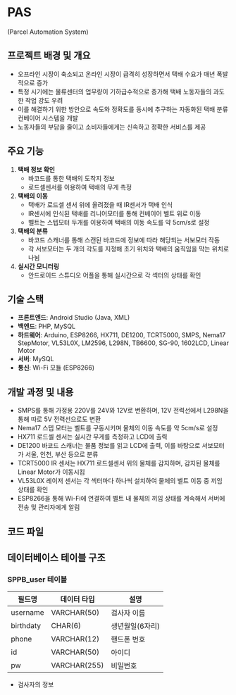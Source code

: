 # PAS
(Parcel Automation System)
## 프로젝트 배경 및 개요
- 오프라인 시장이 축소되고 온라인 시장이 급격히 성장하면서 택배 수요가 매년 폭발적으로 증가
- 특정 시기에는 물류센터의 업무량이 기하급수적으로 증가해 택배 노동자들의 과도한 작업 강도 우려
- 이를 해결하기 위한 방안으로 속도와 정확도를 동시에 추구하는 자동화된 택배 분류 컨베이어 시스템을 개발
- 노동자들의 부담을 줄이고 소비자들에게는 신속하고 정확한 서비스를 제공

## 주요 기능
1. **택배 정보 확인**
   - 바코드를 통한 택배의 도착지 정보
   - 로드셀센서를 이용하여 택배의 무게 측정
2. **택배의 이동**
   - 택배가 로드셀 센서 위에 올려졌을 때 IR센서가 택배 인식
   - IR센서에 인식된 택배를 리니어모터를 통해 컨베이어 벨트 위로 이동
   - 벨트는 스텝모터 두개를 이용하여 택배의 이동 속도를 약 5cm/s로 설정
3. **택배의 분류**
   - 바코드 스캐너를 통해 스캔된 바코드에 정보에 따라 해당되는 서보모터 작동
   - 각 서보모터는 두 개의 각도를 지정해 초기 위치와 택배의 움직임을 막는 위치로 나뉨
4. **실시간 모니터링**
   - 안드로이드 스튜디오 어플을 통해 실시간으로 각 섹터의 상태를 확인

## 기술 스택
- **프론트엔드**: Android Studio (Java, XML)
- **백엔드**: PHP, MySQL
- **하드웨어**: Arduino, ESP8266, HX711, DE1200, TCRT5000, SMPS, Nema17 StepMotor, VL53L0X, LM2596, L298N, TB6600, SG-90, 1602LCD, Linear Motor
- **서버**: MySQL
- **통신**: Wi-Fi 모듈 (ESP8266)

## 개발 과정 및 내용
- SMPS를 통해 가정용 220V를 24V와 12V로 변환하며, 12V 전력선에서 L298N을 통해 따로 5V 전력선으로도 변환
- Nema17 스텝 모터는 벨트를 구동시키며 물체의 이동 속도를 약 5cm/s로 설정
- HX711 로드셀 센서는 실시간 무게를 측정하고 LCD에 출력
- DE1200 바코드 스캐너는 물품 정보를 읽고 LCD에 출력, 이를 바탕으로 서보모터가 서울, 인천, 부산 등으로 분류
- TCRT5000 IR 센서는 HX711 로드셀센서 위의 물체를 감지하며, 감지된 물체를 Linear Motor가 이동시킴
- VL53L0X 레이저 센서는 각 섹터마다 하나씩 설치하여 물체의 벨트 이동 중 끼임 상태를 확인
- ESP8266을 통해 Wi-Fi에 연결하여 벨트 내 물체의 끼임 상태를 계속해서 서버에 전송 및 관리자에게 알림

## 코드 파일



## 데이터베이스 테이블 구조
  
### SPPB_user 테이블
| 필드명        | 데이터 타입   | 설명            |
|---------------|---------------|------------------|
| username      | VARCHAR(50)   | 검사자 이름      |
| birthdaty     | CHAR(6)       | 생년월일(6자리)  |
| phone         | VARCHAR(12)   | 핸드폰 번호      |
| id            | VARCHAR(50)   | 아이디           |
| pw            | VARCHAR(255)  | 비밀번호         |
- 검사자의 정보
   
